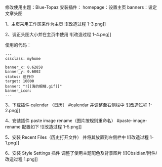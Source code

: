 修改使用主题：Blue-Topaz
安装插件：
	homepage：设置主页
	banners：设定文章头图


1、主页采用工作区来作为主页
![[改造过程 1-3.png]]

2、调正头图大小并在主页中使用
![[改造过程 1-4.png]]

使用的代码：
```
---
cssclass: myhome

banner_x: 0.62858
banner_y: 0.6002
status: 进行中 
target: 10000
banner: "![[海的眼睛.gif]]"
banner_icon: 
---
```


3、下载插件 calendar （日历）
#calendar
并调整至右侧栏中
![[改造过程 1-2.png]]

4、安装插件 paste image rename（图片按规则重命名）
#paste-image-rename
配置如下
![[改造过程 1-5.png]]

5、安装 Recent Files（历史打开文件）
并将其放置到左侧栏中
![[改造过程 1-1.png]]

6、安装 Style Settings 插件
调整了使用主题配色及背景图片
![[Obsidian/附件/改造过程 1.png]]
